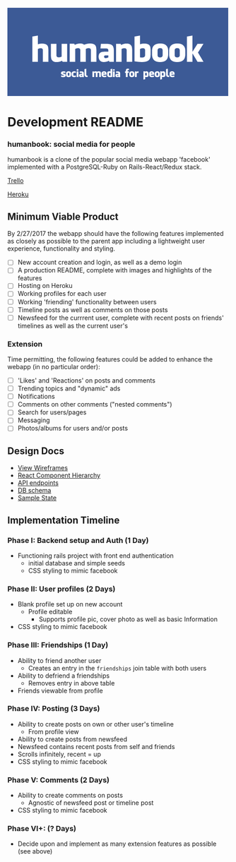 ![humanbook](./production_images/humanbook-logos-01.png)

# Development README
### humanbook: social media for people
humanbook is a clone of the popular social media webapp 'facebook' implemented with a PostgreSQL-Ruby on Rails-React/Redux stack.

[Trello](https://trello.com/b/1XmsXMgk/facebook-clone-fullstack)

[Heroku](https://humanbook.herokuapp.com/#/)

## Minimum Viable Product
By 2/27/2017 the webapp should have the following features implemented as closely as possible to the parent app including a lightweight user experience, functionality and styling.

- [ ] New account creation and login, as well as a demo login
- [ ] A production README, complete with images and highlights of the features
- [ ] Hosting on Heroku
- [ ] Working profiles for each user
- [ ] Working 'friending' functionality between users
- [ ] Timeline posts as well as comments on those posts
- [ ] Newsfeed for the currrent user, complete with recent posts on friends' timelines as well as the current user's

### Extension
Time permitting, the following features could be added to enhance the webapp (in no particular order):
- [ ] 'Likes' and 'Reactions' on posts and comments
- [ ] Trending topics and "dynamic" ads
- [ ] Notifications
- [ ] Comments on other comments ("nested comments")
- [ ] Search for users/pages
- [ ] Messaging
- [ ] Photos/albums for users and/or posts

## Design Docs
* [View Wireframes](./wireframes)
* [React Component Hierarchy](component-hierarchy.md)
* [API endpoints](api-endpoints.md)
* [DB schema](schema.md)
* [Sample State](sample-state.md)

## Implementation Timeline
### Phase I: Backend setup and Auth (1 Day)
  - Functioning rails project with front end authentication
    + initial database and simple seeds
    + CSS styling to mimic facebook

### Phase II: User profiles (2 Days)
  - Blank profile set up on new account
    + Profile editable
      * Supports profile pic, cover photo as well as basic Information
  - CSS styling to mimic facebook

### Phase III: Friendships (1 Day)
  - Ability to friend another user
    + Creates an entry in the `friendships` join table with both users
  - Ability to defriend a friendships
    + Removes entry in above table
  - Friends viewable from profile

### Phase IV: Posting (3 Days)
  - Ability to create posts on own or other user's timeline
    + From profile view
  - Ability to create posts from newsfeed
  - Newsfeed contains recent posts from self and friends
  - Scrolls infinitely, recent = up
  - CSS styling to mimic facebook

### Phase V: Comments (2 Days)
  - Ability to create comments on posts
    + Agnostic of newsfeed post or timeline post
  - CSS styling to mimic facebook

### Phase VI+: (? Days)
  - Decide upon and implement as many extension features as possible (see above)
